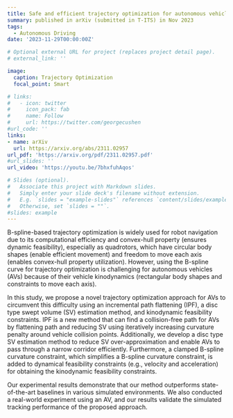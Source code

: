 ```yaml
---
title: Safe and efficient trajectory optimization for autonomous vehicles using b-spline with incremental path flattening.
summary: published in arXiv (submitted in T-ITS) in Nov 2023
tags:
  - Autonomous Driving
date: '2023-11-29T00:00:00Z'

# Optional external URL for project (replaces project detail page).
# external_link: ''

image:
  caption: Trajectory Optimization
  focal_point: Smart

# links:
#   - icon: twitter
#     icon_pack: fab
#     name: Follow
#     url: https://twitter.com/georgecushen
#url_code: ''
links:
- name: arXiv
  url: https://arxiv.org/abs/2311.02957
url_pdf: 'https://arxiv.org/pdf/2311.02957.pdf'
#url_slides: ''
url_video: 'https://youtu.be/7bhxfuhAqos'

# Slides (optional).
#   Associate this project with Markdown slides.
#   Simply enter your slide deck's filename without extension.
#   E.g. `slides = "example-slides"` references `content/slides/example-slides.md`.
#   Otherwise, set `slides = ""`.
#slides: example
---
```


B-spline-based trajectory optimization is widely used for robot navigation due to its computational efficiency and convex-hull property (ensures dynamic feasibility), especially as quadrotors, which have circular body shapes (enable efficient movement) and freedom to move each axis (enables convex-hull property utilization). However, using the B-spline curve for trajectory optimization is challenging for autonomous vehicles (AVs) because of their vehicle kinodynamics (rectangular body shapes and constraints to move each axis). 

In this study, we propose a novel trajectory optimization approach for AVs to circumvent this difficulty using an incremental path flattening (IPF), a disc type swept volume (SV) estimation method, and kinodynamic feasibility constraints. IPF is a new method that can find a collision-free path for AVs by flattening path and reducing SV using iteratively increasing curvature penalty around vehicle collision points. Additionally, we develop a disc type SV estimation method to reduce SV over-approximation and enable AVs to pass through a narrow corridor efficiently. Furthermore, a clamped B-spline curvature constraint, which simplifies a B-spline curvature constraint, is added to dynamical feasibility constraints (e.g., velocity and acceleration) for obtaining the kinodynamic feasibility constraints. 

Our experimental results demonstrate that our method outperforms state-of-the-art baselines in various simulated environments. We also conducted a real-world experiment using an AV, and our results validate the simulated tracking performance of the proposed approach.

